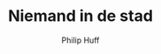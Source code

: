 ---
title: "Niemand in de stad"
author: "Philip Huff"
isbn: ""
isbn13: "9789403103709"
rating: "2"
publisher: "De Bezige Bij"
pages: "348"
publishYear: "2018"
read: "2019"
goodreads_id: "42598647"
language: "nl"
---